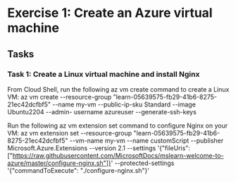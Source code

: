 # Exercise 1: Create an Azure virtual machine

## Tasks

### Task 1: Create a Linux virtual machine and install Nginx
From Cloud Shell, run the following az vm create command to create a Linux VM:
   az vm create --resource-group "learn-05639575-fb29-41b6-8275-21ec42dcfbf5" --name my-vm --public-ip-sku Standard --image Ubuntu2204 --admin-    username azureuser --generate-ssh-keys

  
Run the following az vm extension set command to configure Nginx on your VM:
   az vm extension set --resource-group "learn-05639575-fb29-41b6-8275-21ec42dcfbf5" --vm-name my-vm --name customScript --publisher Microsoft.Azure.Extensions --version 2.1 --settings '{"fileUris":["https://raw.githubusercontent.com/MicrosoftDocs/mslearn-welcome-to-azure/master/configure-nginx.sh"]}' --protected-settings '{"commandToExecute": "./configure-nginx.sh"}'
